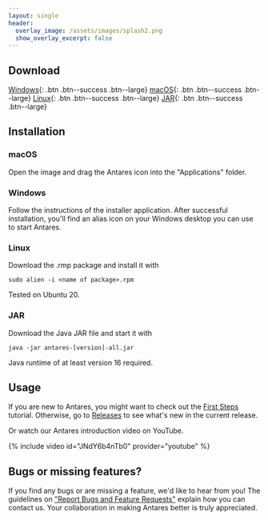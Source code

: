 ```yaml
---
layout: single
header:
  overlay_image: /assets/images/splash2.png
  show_overlay_excerpt: false
---
```


## Download

[Windows](https://github.com/flandreas/antares/releases/download/v1.15.0/Antares-1.15.0.msi){: .btn .btn--success .btn--large}
[macOS](https://github.com/flandreas/antares/releases/download/v1.15.0/Antares-1.15.0.dmg){: .btn .btn--success .btn--large}
[Linux](https://github.com/flandreas/antares/releases/download/v1.15.0/antares-1.15.0-1.x86_64.rpm){: .btn .btn--success .btn--large}
[JAR](https://github.com/flandreas/antares/releases/download/v1.15.0/antares-1.15.0.jar){: .btn .btn--success .btn--large}

## Installation

### macOS

Open the image and drag the Antares icon into the "Applications" folder.

### Windows

Follow the instructions of the installer application. After successful installation, you'll find an alias icon on your Windows desktop you can use to start Antares.

### Linux

Download the .rmp package and install it with

`sudo alien -i <name of package>.rpm`

Tested on Ubuntu 20.

### JAR

Download the Java JAR file and start it with

`java -jar antares-[version]-all.jar`

Java runtime of at least version 16 required. 

## Usage

If you are new to Antares, you might want to check out the [First Steps](/user-manual/english/first-steps/first-steps) tutorial. Otherwise, go to [Releases](/docs/releases/releases/) to see what's new in the current release.

Or watch our Antares introduction video on YouTube.

{% include video id="JNdY6b4nTb0" provider="youtube" %}

## Bugs or missing features?

If you find any bugs or are missing a feature, we'd like to hear from you! The guidelines on ["Report Bugs and Feature Requests"](/docs/issues/) explain how you can contact us. Your collaboration in making Antares better is truly appreciated.

